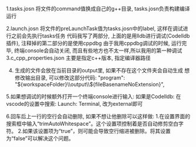 
1.tasks.josn
    将文件的command值换成自己的g++目录, tasks.josn负责构建编译运行

2.launch.josn
    将文件的preLaunchTask值为tasks.josn中的label, 这样在调试进行之前会先执行tasks任务
    代码我写了两部分, 上面的是用lldb进行调试(Codelldb插件), 注释掉的第二部分的是使用cppdbg
    由于我用cppdbg调试的时候, 运行完毕, 终端console会自动关闭, 而且有些地方也不太一样,所以我用的第一种调试
3.c_cpp_properties.json
    主要是指定c++版本, 指定编译器路径

4.  生成的文件会放在当前目录的output里, 如果不存在这个文件夹会自动生成
    想修改输出目录, 可以修改这部分代码:
    "program": "${workspaceFolder}\\output\\${fileBasenameNoExtension}", 

5.如果想调试的时候额外打开一个终端console进行输入:
    如果是Codelldb:
        在vscode的设置中搜索: Launch: Terminal, 改为external即可
        
6.回车后上一行的空行会自动删除, 如果不想让他删除可以这样做:
      1.在设置界面的搜索框中输入“trimAutoWhitespace”。这个设置项控制着是否自动修剪空白字符。
      2.如果该设置项为“true”，则可能会导致空行缩进被删除。将其设置为“false”可以解决这个问题。